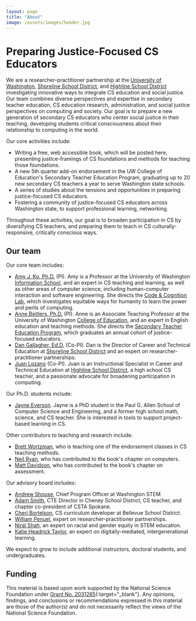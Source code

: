 ```yaml
---
layout: page
title: "About"
image: /assets/images/header.jpg
---
```


# Preparing Justice-Focused CS Educators

We are a researcher-practitioner partnership at the [University of Washington](https://www.washington.edu), [Shoreline School District](https://www.shorelineschools.org), and [Highline School District](http://highlineschools.org) investigating innovative ways to integrate CS education and social justice. Our team combines diverse perspectives and expertise in secondary teacher education, CS education research, administration, and social justice perspectives on computing and society. Our goal is to prepare a new generation of secondary CS educators who center social justice in their teaching, developing students critical consciousness about their relationship to computing in the world.

Our core activities include:

* Writing a free, web accessible book, which will be posted here, presenting justice-framings of CS foundations and methods for teaching those foundations.
* A new 5th quarter add-on endorsement in the UW College of Education's Secondary Teacher Education Program, graduating up to 20 new secondary CS teachers a year to serve Washington state schools.
* A series of studies about the tensions and opportunities in preparing justice-focused CS educators.
* Fostering a community of justice-focused CS educators across Washington state, to support professional learning, networking.

Throughout these activities, our goal is to broaden participation in CS by diversifying CS teachers, and preparing them to teach in CS culturally-responsive, critically conscious ways.

## Our team
Our core team includes:

* [Amy J. Ko, Ph.D.](http://amyjko.com) (PI). Amy is a Professor at the University of Washington [Information School](https://ischool.uw.edu), and an expert in CS teaching and learning, as well as other areas of computer science, including human-computer interaction and software engineering. She directs the [Code & Cognition Lab](http://faculty.washington.edu/ajko/students), which investigates equitable ways for humanity to learn the power and perils of computing.
* [Anne Beitlers, Ph.D.](https://www.linkedin.com/in/anne-beitlers-241a3939/) (PI). Anne is an Associate Teaching Professor at the University of Washington [College of Education](http://education.uw.edu), and an expert in English education and teaching methods. She directs the [Secondary Teacher Education Program](https://education.uw.edu/programs/teacher/secondary-tep), which graduates an annual cohort of justice-focused educators.
* [Dan Gallagher, Ed.D.](https://www.linkedin.com/in/dan-gallagher-9a7337133/) (Co-PI). Dan is the Director of Career and Technical Education at [Shoreline School District](https://www.shorelineschools.org) and an expert on researcher-practitioner partnerships.
* [Juan Lozano](https://www.linkedin.com/in/juan-lozano-27a3822/) (Co-PI). Juan is an Instructional Specialist in Career and Technical Education at [Highline School District](http://highlineschools.org), a high school CS teacher, and a passionate advocate for broadening participation in computing.

Our Ph.D. students include:

* [Jayne Everson](http://jayneeverson.com). Jayne is a PhD student in the Paul G. Allen School of Computer Science and Engineering, and a former high school math, science, and CS teacher. She is interested in tools to support project-based learning in CS.

Other contributors to teaching and research include:

* [Brett Wortzman](https://homes.cs.washington.edu/~brettwo/), who is teaching one of the endorsement classes in CS teaching methods.
* [Neil Ryan](http://neildryan.com), who has contributed to the book's chapter on computers.
* [Matt Davidson](https://www.linkedin.com/in/matt-davidson-he-him-92379916/?trk=public_profile_browsemap_profile-result-card_result-card_full-click), who has contributed to the book's chapter on assessment.

Our advisory board includes:

* [Andrew Shouse](https://www.linkedin.com/in/andrew-shouse-911123a5/), Chief Program Officer at Washington STEM
* [Adam Smith](https://www.linkedin.com/in/adam-smith-2a144b76/), CTE Director in Cheney School District, CS teacher, and chapter co-president of CSTA Spokane.
* [Cheri Bortelson](https://www.linkedin.com/in/cbortleson/), CS curriculum developer at Bellevue School District.
* [William Penuel](https://www.colorado.edu/education/william-penuel), expert on researcher-practitioner partnerships.
* [Niral Shah](https://education.uw.edu/people/niral), an expert on racial and gender equity in STEM education.
* [Katie Headrick Taylor](https://education.uw.edu/people/faculty/kht126), an expert on digitally-mediated, intergenerational learning.

We expect to grow to include additional instructors, doctoral students, and undergraduates.

## Funding

This material is based upon work supported by the National Science Foundation under [Grant No. 2031265](https://www.nsf.gov/awardsearch/showAward?AWD_ID=2031265){:target="_blank"}. Any opinions, findings, and conclusions or recommendations expressed in this material are those of the author(s) and do not necessarily reflect the views of the National Science Foundation.
